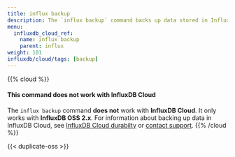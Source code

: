 ```yaml
---
title: influx backup
description: The `influx backup` command backs up data stored in InfluxDB.
menu:
  influxdb_cloud_ref:
    name: influx backup
    parent: influx
weight: 101
influxdb/cloud/tags: [backup]
---
```


{{% cloud %}}
#### This command does not work with InfluxDB Cloud
The `influx backup` command **does not** work with **InfluxDB Cloud**.
It only works with **InfluxDB OSS 2.x**.
For information about backing up data in InfluxDB Cloud, see
[InfluxDB Cloud durabilty](/influxdb/cloud/reference/internals/durability/) or
[contact support](mailto:support@influxdata.com).
{{% /cloud %}}

{{< duplicate-oss >}}
